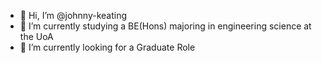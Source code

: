 - 👋 Hi, I’m @johnny-keating
- 🌱 I’m currently studying a BE(Hons) majoring in engineering science at the UoA
- 💞️ I’m currently looking for a Graduate Role
<!---
johnny-keating/johnny-keating is a ✨ special ✨ repository because its `README.md` (this file) appears on your GitHub profile.
You can click the Preview link to take a look at your changes.
--->
